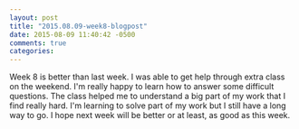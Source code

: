 ```yaml
---
layout: post
title: "2015.08.09-week8-blogpost"
date: 2015-08-09 11:40:42 -0500
comments: true
categories: 
---
```

Week 8 is better than last week. 
I was able to get help through extra class on the weekend. 
I'm really happy to learn how to answer some difficult questions.
The class helped me to understand a big part of my work that I find really hard.
I'm learning to solve part of my work but I still have a long way to go. 
I hope next week will be better or at least, as good as this week.